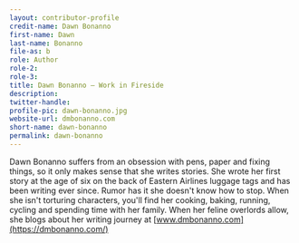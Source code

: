 ```yaml
---
layout: contributor-profile
credit-name: Dawn Bonanno
first-name: Dawn
last-name: Bonanno
file-as: b
role: Author
role-2:
role-3:
title: Dawn Bonanno — Work in Fireside
description:
twitter-handle:
profile-pic: dawn-bonanno.jpg
website-url: dmbonanno.com
short-name: dawn-bonanno
permalink: dawn-bonanno
---
```

Dawn Bonanno suffers from an obsession with pens, paper and fixing things, so it only makes sense that she writes stories. She wrote her first story at the age of six on the back of Eastern Airlines luggage tags and has been writing ever since. Rumor has it she doesn't know how to stop. When she isn't torturing characters, you'll find her cooking, baking, running, cycling and spending time with her family. When her feline overlords allow, she blogs about her writing journey at [www.dmbonanno.com](https://dmbonanno.com/)
